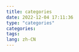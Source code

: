 ```yaml
---
title: categories
date: 2022-12-04 17:11:36
type: "categories"
categories:
tags:
lang: zh-CN
---
```

